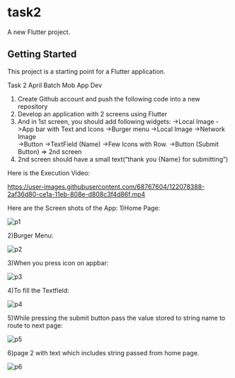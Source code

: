 # task2

A new Flutter project.

## Getting Started

This project is a starting point for a Flutter application.

Task 2 April Batch Mob App Dev
1. Create  Github account and push the following code into a new repository
2. Develop an application with 2 screens using Flutter  
3. And in 1st screen, you should add following widgets:
    ->Local Image
    ->App bar with Text and Icons
    ->Burger menu
    ->Local Image
    ->Network Image    
    ->Button
    ->TextField (Name)
    ->Few Icons with Row.
    ->Button (Submit Button) => 2nd screen
4. 2nd screen should have a small text(“thank you {Name} for submitting”)

Here is the Execution Video:

https://user-images.githubusercontent.com/68767604/122078388-2af36d80-ce1a-11eb-808e-d808c3f4d86f.mp4

Here are the Screen shots of the App:
1)Home Page:


   ![p1](https://user-images.githubusercontent.com/68767604/122078953-989f9980-ce1a-11eb-8ab1-6e1b04f5f842.png)

2)Burger Menu:


   ![p2](https://user-images.githubusercontent.com/68767604/122079080-b3720e00-ce1a-11eb-80e1-e30be3841faa.png)


3)When you press icon on appbar:

   ![p3](https://user-images.githubusercontent.com/68767604/122079286-e4ead980-ce1a-11eb-81c3-809c2daebe4d.png)

4)To fill the Textfield:


   ![p4](https://user-images.githubusercontent.com/68767604/122079446-0ba91000-ce1b-11eb-9f87-65a4d98155ec.png)

5)While pressing the submit button pass the value stored to string name to route to next page:
    
   
   ![p5](https://user-images.githubusercontent.com/68767604/122079879-735f5b00-ce1b-11eb-9b04-138f6538c2a5.png)

6)page 2 with text which includes string passed from home page.
    
    
   ![p6](https://user-images.githubusercontent.com/68767604/122080648-0e583500-ce1c-11eb-8628-40ff3736798d.png)



